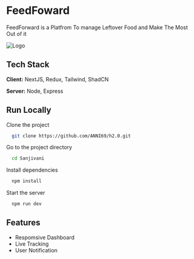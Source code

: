 
# FeedFoward

FeedForward is a Platfrom To manage Leftover Food and Make The Most Out of it

![Logo](https://i.imghippo.com/files/V2pWc1727291079.png)


## Tech Stack

**Client:** NextJS, Redux, Tailwind, ShadCN

**Server:** Node, Express


## Run Locally

Clone the project

```bash
  git clone https://github.com/ANNI69/h2.0.git
```

Go to the project directory

```bash
  cd Sanjivani
```

Install dependencies

```bash
  npm install
```

Start the server

```bash
  npm run dev
```


## Features

- Respomsive Dashboard
- Live Tracking
- User Notification


